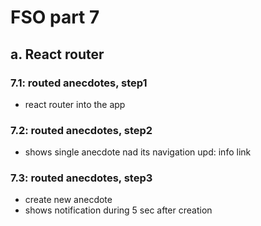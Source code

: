 # FSO part 7

## a. React router

### 7.1: routed anecdotes, step1
  - react router into the app

### 7.2: routed anecdotes, step2
  - shows single anecdote nad its navigation
  upd: info link

### 7.3: routed anecdotes, step3
  - create new anecdote
  - shows notification during 5 sec after creation